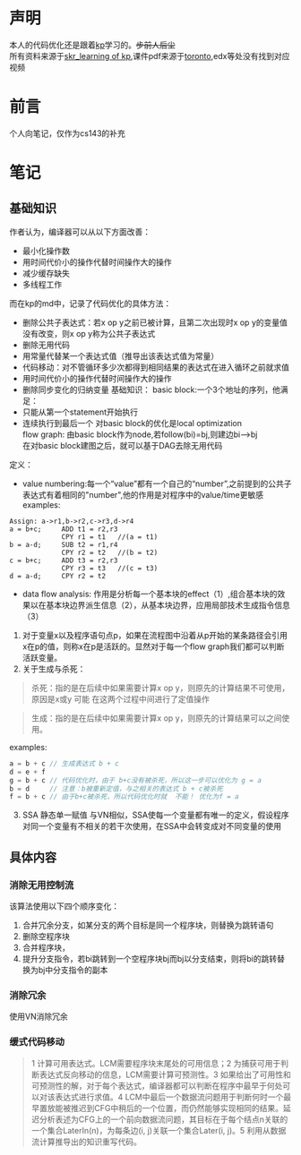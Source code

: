# 声明
本人的代码优化还是跟着[kp](https://kiprey.github.io/2020/06/LLVM-IR-pass/)学习的。~~步前人后尘~~   
所有资料来源于[skr_learning of kp](https://github.com/Kiprey/Skr_Learning/tree/master/week7-8),课件pdf来源于[toronto](http://www.cs.toronto.edu/~pekhimenko/courses/cscd70-w20/index.html),edx等处没有找到对应视频     
# 前言
个人向笔记，仅作为cs143的补充
# 笔记
## 基础知识
作者认为，编译器可以从以下方面改善：
- 最小化操作数
- 用时间代价小的操作代替时间操作大的操作
- 减少缓存缺失
- 多线程工作




而在kp的md中，记录了代码优化的具体方法：
- 删除公共子表达式：若x op y之前已被计算，且第二次出现时x op y的变量值没有改变，则x op y称为公共子表达式
- 删除无用代码
- 用常量代替某一个表达式值（推导出该表达式值为常量）
- 代码移动：对不管循环多少次都得到相同结果的表达式在进入循环之前就求值
- 用时间代价小的操作代替时间操作大的操作
- 删除同步变化的归纳变量
基础知识：
basic block:一个3个地址的序列，他满足：
- 只能从第一个statement开始执行
- 连续执行到最后一个
对basic block的优化是local optimization      
flow graph:
由basic block作为node,若follow(bi)=bj,则建边bi-->bj   
在对basic block建图之后，就可以基于DAG去除无用代码               




定义：
- value numbering:每一个“value”都有一个自己的“number”,之前提到的公共子表达式有着相同的"number",他的作用是对程序中的value/time更敏感
examples:
```
Assign: a->r1,b->r2,c->r3,d->r4
a = b+c;     ADD t1 = r2,r3
             CPY r1 = t1   //(a = t1)
b = a-d;     SUB t2 = r1,r4
             CPY r2 = t2   //(b = t2) 
c = b+c;     ADD t3 = r2,r3
             CPY r3 = t3   //(c = t3)
d = a-d;     CPY r2 = t2
```
- data flow analysis:
作用是分析每一个基本块的effect（1）,组合基本块的效果以在基本块边界派生信息（2），从基本块边界，应用局部技术生成指令信息（3）
1. 对于变量x以及程序语句点p，如果在流程图中沿着从p开始的某条路径会引用x在p的值，则称x在p是活跃的。显然对于每一个flow graph我们都可以判断活跃变量。
2. 关于生成与杀死：
>杀死：指的是在后续中如果需要计算x op y，则原先的计算结果不可使用，原因是x或y 可能 在这两个过程中间进行了定值操作      











>生成：指的是在后续中如果需要计算x op y，则原先的计算结果可以之间使用。
















examples:
```c++
a = b + c // 生成表达式 b + c
d = e + f
g = b + c // 代码优化时，由于 b+c没有被杀死，所以这一步可以优化为 g = a
b = d     // 注意：b被重新定值，与之相关的表达式 b + c被杀死
f = b + c // 由于b+c被杀死，所以代码优化时就  不能！ 优化为f = a
```
3. SSA 静态单一赋值
与VN相似，SSA使每一个变量都有唯一的定义，假设程序对同一个变量有不相关的若干次使用，在SSA中会转变成对不同变量的使用
## 具体内容
### 消除无用控制流
该算法使用以下四个顺序变化：
1. 合并冗余分支，如某分支的两个目标是同一个程序块，则替换为跳转语句
2. 删除空程序块
3. 合并程序块，
4. 提升分支指令，若bi跳转到一个空程序块bj而bj以分支结束，则将bi的跳转替换为bj中分支指令的副本
### 消除冗余
使用VN消除冗余
### 缓式代码移动
>1 计算可用表达式。LCM需要程序块末尾处的可用信息；2 为捕获可用于判断表达式反向移动的信息，LCM需要计算可预测性。3 如果给出了可用性和可预测性的解，对于每个表达式，编译器都可以判断在程序中最早于何处可以对该表达式进行求值。4 LCM中最后一个数据流问题用于判断何时一个最早置放能被推迟到CFG中稍后的一个位置，而仍然能够实现相同的结果。延迟分析表述为CFG上的一个前向数据流问题，其目标在于每个结点n关联的一个集合LaterIn(n)，为每条边(i, j)关联一个集合Later(i, j)。5 利用从数据流计算推导出的知识重写代码。
